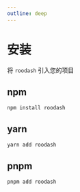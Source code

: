 ```yaml
---
outline: deep
---
```


# 安装
将 `roodash` 引入您的项目

## npm

```shell
npm install roodash
```

## yarn

```shell
yarn add roodash
```

## pnpm

```shell
pnpm add roodash
```